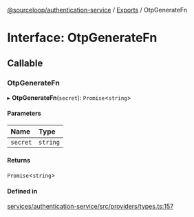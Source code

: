 [@sourceloop/authentication-service](../README.md) / [Exports](../modules.md) / OtpGenerateFn

# Interface: OtpGenerateFn

## Callable

### OtpGenerateFn

▸ **OtpGenerateFn**(`secret`): `Promise`<`string`\>

#### Parameters

| Name | Type |
| :------ | :------ |
| `secret` | `string` |

#### Returns

`Promise`<`string`\>

#### Defined in

[services/authentication-service/src/providers/types.ts:157](https://github.com/codeweb05/repo1/blob/ea19add/services/authentication-service/src/providers/types.ts#L157)
